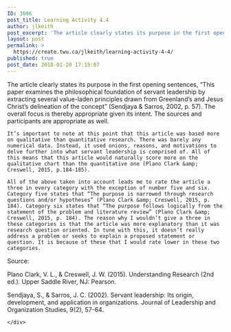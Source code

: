 ```yaml
---
ID: 3096
post_title: Learning Activity 4.4
author: jlkeith
post_excerpt: 'The article clearly states its purpose in the first opening sentences, &ldquo;This paper examines the philosophical foundation of servant leadership by extracting several value-laden principles drawn from Greenland&rsquo;s and Jesus Christ&rsquo;s delineation of the concept&rdquo; (Sendjaya &amp; Sarros, 2002, p. 57). The overall focus is thereby appropriate given its intent. The sources and participants are [&hellip;]'
layout: post
permalink: >
  https://create.twu.ca/jlkeith/learning-activity-4-4/
published: true
post_date: 2018-01-28 17:15:07
---
```

The article clearly states its purpose in the first opening sentences, “This paper examines the philosophical foundation of servant leadership by extracting several value-laden principles drawn from Greenland’s and Jesus Christ’s delineation of the concept” (Sendjaya &amp; Sarros, 2002, p. 57). The overall focus is thereby appropriate given its intent. The sources and participants are appropriate as well.

<pre><code>It’s important to note at this point that this article was based more on qualitative than quantitative research. There was barely any numerical data. Instead, it used onions, reasons, and motivations to delve further into what servant leadership is comprised of. All of this means that this article would naturally score more on the qualitative chart than the quantitative one (Plano Clark &amp;amp; Creswell, 2015, p.184-185). 

All of the above taken into account leads me to rate the article a three in every category with the exception of number five and six. Category five states that “The purpose is narrowed through research questions and/or hypotheses” (Plano Clark &amp;amp; Creswell, 2015, p. 184). Category six states that “The purpose follows logically from the statement of the problem and literature review” (Plano Clark &amp;amp; Creswell, 2015, p. 184). The reason why I wouldn’t give a three in these categories is that the article was more explanatory than it was research question oriented. In tune with this, it doesn’t really address a problem or seeks to explain a proposed statement or question. It is because of these that I would rate lower in these two categories. 
</code></pre>

Source:

Plano Clark, V. L., &amp; Creswell, J. W. (2015). Understanding Research (2nd ed.). Upper Saddle River, NJ: Pearson.

Sendjaya, S., &amp; Sarros, J. C. (2002). Servant leadership: Its origin, development, and application in organizations. Journal of Leadership and Organization Studies, 9(2), 57-64.

<div id="themify_builder_content-49" data-postid="49" class="themify_builder_content themify_builder_content-49 themify_builder">

    </div>

<!-- /themify_builder_content -->